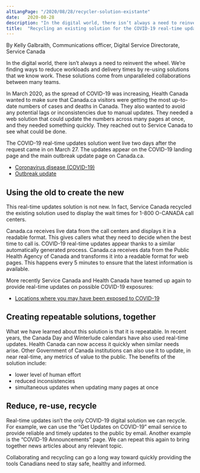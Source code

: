 ```yaml
---
altLangPage: "/2020/08/28/recycler-solution-existante"
date:   2020-08-28
description: "In the digital world, there isn’t always a need to reinvent the wheel. We’re finding ways to reduce workloads and delivery times by re-using solutions that we know work. These solutions come from unparalleled collaborations between many teams."
title:  "Recycling an existing solution for the COVID-19 real-time updates"
---
```

By Kelly Galbraith, Communications officer, Digital Service Directorate, Service Canada

In the digital world, there isn’t always a need to reinvent the wheel. We’re finding ways to reduce workloads and delivery times by re-using solutions that we know work. These solutions come from unparalleled collaborations between many teams.

In March 2020, as the spread of COVID-19 was increasing, Health Canada wanted to make sure that Canada.ca visitors were getting the most up-to-date numbers of cases and deaths in Canada. They also wanted to avoid any potential lags or inconsistencies due to manual updates. They needed a web solution that could update the numbers across many pages at once, and they needed something quickly. They reached out to Service Canada to see what could be done.

The COVID-19 real-time updates solution went live two days after the request came in on March 27. The updates appear on the COVID-19 landing page and the main outbreak update page on Canada.ca.

* [Coronavirus disease (COVID-19)](https://www.canada.ca/en/public-health/services/diseases/coronavirus-disease-covid-19.html?utm_campaign=not-applicable&utm_medium=vanity-url&utm_source=canada-ca_coronavirus)
* [Outbreak update](https://www.canada.ca/en/public-health/services/diseases/2019-novel-coronavirus-infection.html)

## Using the old to create the new

This real-time updates solution is not new. In fact, Service Canada recycled the existing solution used to display the wait times for 1-800 O-CANADA call centers.

Canada.ca receives live data from the call centers and displays it in a readable format. This gives callers what they need to decide when the best time to call is. COVID-19 real-time updates appear thanks to a similar automatically generated process. Canada.ca receives data from the Public Health Agency of Canada and transforms it into a readable format for web pages. This happens every 5 minutes to ensure that the latest information is available.

More recently Service Canada and Health Canada have teamed up again to provide real-time updates on possible COVID-19 exposures:

* [Locations where you may have been exposed to COVID-19](https://www.canada.ca/en/public-health/services/diseases/2019-novel-coronavirus-infection/latest-travel-health-advice/exposure-flights-cruise-ships-mass-gatherings.html)

## Creating repeatable solutions, together

What we have learned about this solution is that it is repeatable. In recent years, the Canada Day and Winterlude calendars have also used real-time updates. Health Canada can now access it quickly when similar needs arise. Other Government of Canada institutions can also use it to update, in near real-time, any metrics of value to the public.
The benefits of the solution include:
* lower level of human effort
* reduced inconsistencies
* simultaneous updates when updating many pages at once

## Reduce, re-use, recycle

Real-time updates isn’t the only COVID-19 digital solution we can recycle. For example, we can use the “Get Updates on COVID-19” email service to provide reliable and timely updates to the public by email. Another example is the “COVID-19 Announcements” page. We can repeat this again to bring together news articles about any relevant topic.

Collaborating and recycling can go a long way toward quickly providing the tools Canadians need to stay safe, healthy and informed.

